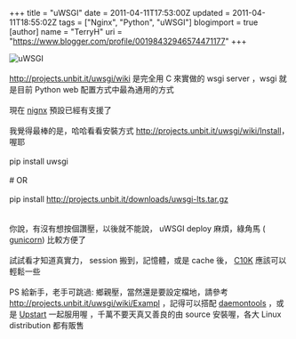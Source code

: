+++
title = "uWSGI"
date = 2011-04-11T17:53:00Z
updated = 2011-04-11T18:55:02Z
tags = ["Nginx", "Python", "uWSGI"]
blogimport = true 
[author]
	name = "TerryH"
	uri = "https://www.blogger.com/profile/00198432946574471177"
+++

<img src="http://projects.unbit.it/images/logo_uWSGI.png" alt="uWSGI" /><br /><br /><a href="http://projects.unbit.it/uwsgi/wiki">http://projects.unbit.it/uwsgi/wiki</a> 是完全用 C 來實做的 wsgi server ，wsgi 就是目前 Python web 配置方式中最為通用的方式 <br /><br />現在 <a href="http://nginx.org/">nignx</a> 預設已經有支援了 <br /><br />我覺得最棒的是，哈哈看看安裝方式 <a href="http://projects.unbit.it/uwsgi/wiki/Install">http://projects.unbit.it/uwsgi/wiki/Install</a>， 喔耶<br /><br />pip install uwsgi<br /><br /># OR<br /><br />pip install http://projects.unbit.it/downloads/uwsgi-lts.tar.gz<br /><br /><br />你說，有沒有想按個讚壓，以後就不能說， uWSGI deploy 麻煩，綠角馬 ( <a href="http://gunicorn.org/">gunicorn</a>) 比較方便了<br /><br />試試看才知道真實力， session 搬到，記憶體，或是 cache 後， <a href="http://gunicorn.org/">C10K</a> 應該可以輕鬆一些<br /><br />PS 給新手，老手可跳過: 鄉親壓，當然還是要設定檔地，請參考 <a href="http://projects.unbit.it/uwsgi/wiki/Example">http://projects.unbit.it/uwsgi/wiki/Exampl</a> ，記得可以搭配 <a href="http://cr.yp.to/daemontools.html">daemontools</a> ，或是 <a href="http://upstart.ubuntu.com/">Upstart</a> 一起服用喔 ，千萬不要天真又善良的由 source 安裝喔，各大 Linux distribution 都有販售

